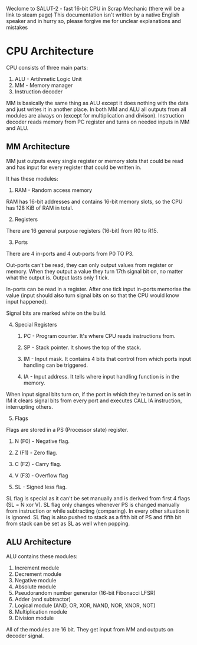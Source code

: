 Weclome to SALUT-2 - fast 16-bit CPU in Scrap Mechanic (there will be a link to steam page)
This documentation isn't written by a native English speaker and in hurry so, please forgive me for unclear explanations and mistakes

# CPU Architecture

CPU consists of three main parts:

1. ALU - Artihmetic Logic Unit
2. MM - Memory manager
3. Instruction decoder

MM is basically the same thing as ALU except it does nothing with the data and just writes it in another place.
In both MM and ALU all outputs from all modules are always on (except for multiplication and divison).
Instruction decoder reads memory from PC register and turns on needed inputs in MM and ALU.

## MM Architecture

MM just outputs every single register or memory slots that could be read and has input for every register that could be written in.

It has these modules:

1. RAM - Random access memory

RAM has 16-bit addresses and contains 16-bit memory slots, so the CPU has 128 KiB of RAM in total.

2. Registers

There are 16 general purpose registers (16-bit) from R0 to R15.

3. Ports

There are 4 in-ports and 4 out-ports from P0 TO P3.

Out-ports can't be read, they can only output values from register or memory. When they output a value they turn 17th signal bit on, no matter what the output is. Output lasts only 1 tick.

In-ports can be read in a register. After one tick input in-ports memorise the value (input should also turn signal bits on so that the CPU would know input happened).

Signal bits are marked white on the build.

4. Special Registers

   1. PC - Program counter. It's where CPU reads instructions from.

   2. SP - Stack pointer. It shows the top of the stack.

   3. IM - Input mask. It contains 4 bits that control from which ports input handling can be triggered.

   4. IA - Input address. It tells where input handling function is in the memory.

When input signal bits turn on, if the port in which they're turned on is set in IM it clears signal bits from every port and executes CALL IA instruction, interrupting others.

5. Flags

Flags are stored in a PS (Processor state) register.

1.  N (F0) - Negative flag.

2.  Z (F1) - Zero flag.

3.  C (F2) - Carry flag.

4.  V (F3) - Overflow flag

5.  SL - Signed less flag.

SL flag is special as it can't be set manually and is derived from first 4 flags (SL = N xor V).
SL flag only changes whenever PS is changed manually from instruction or while subtracting (comparing). In every other situation it is ignored.
SL flag is also pushed to stack as a fifth bit of PS and fifth bit from stack can be set as SL as well when popping.

## ALU Architecture

ALU contains these modules:

1. Increment module
2. Decrement module
3. Negative module
4. Absolute module
5. Pseudorandom number generator (16-bit Fibonacci LFSR)
6. Adder (and subtractor)
7. Logical module (AND, OR, XOR, NAND, NOR, XNOR, NOT)
8. Multiplication module
9. Division module

All of the modules are 16 bit. They get input from MM and outputs on decoder signal.
